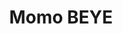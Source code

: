 ---
title: Momo BEYE
image: "/images/volontaires/momo-beye.jpg"
categories: ["categorie 2"]
draft: false
---